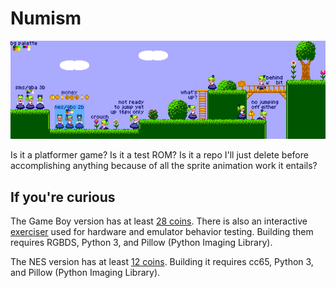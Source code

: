 # Numism

![Screenshot](/docs/concept_sketch.png)

Is it a platformer game?  Is it a test ROM?  Is it a repo I'll just
delete before accomplishing anything because of all the sprite
animation work it entails?

If you're curious
-----------------
The Game Boy version has at least [28 coins](docs/gb_coins.md).
There is also an interactive [exerciser](gameboy/exercise/README.md)
used for hardware and emulator behavior testing.
Building them requires RGBDS, Python 3, and Pillow
(Python Imaging Library).

The NES version has at least [12 coins](docs/nes_coins.md).
Building it requires cc65, Python 3, and Pillow
(Python Imaging Library).
